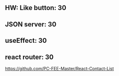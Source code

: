 ## HW: Like button: 30

## JSON server: 30
## useEffect: 30

## react router: 30
https://github.com/PC-FEE-Master/React-Contact-List

